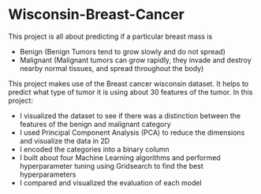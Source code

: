 # Wisconsin-Breast-Cancer
This project is all about predicting if a particular breast mass is
 - Benign (Benign Tumors tend to grow slowly and do not spread)
 - Malignant (Malignant tumors can grow rapidly, they invade and destroy nearby normal tissues, and spread throughout the body)
 
 This project makes use of the Breast cancer wisconsin dataset. It helps to predict what type of tumor it is using about 30 features of the tumor. In this project:
  - I visualized the dataset to see if there was a distinction between the features of the benign and malignant category
  - I used Principal Component Analysis (PCA) to reduce the dimensions and visualize the data in 2D
  - I encoded the categories into a binary column
  - I built about four Machine Learning algorithms and performed hyperparameter tuning using Gridsearch to find the best hyperparameters
  - I compared and visualized the evaluation of each model

